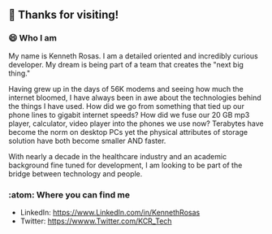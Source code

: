## :hugs:	Thanks for visiting! 

### 😄 Who I am 

My name is Kenneth Rosas. I am a detailed oriented and incredibly curious developer. My dream is being part of a team that creates the "next big thing." 

Having grew up in the days of 56K modems and seeing how much the internet bloomed, I have always been in awe about the technologies behind the things I have used. How did we go from something that tied up our phone lines to gigabit internet speeds? How did we fuse our 20 GB mp3 player, calculator, video player into the phones we use now? Terabytes have become the norm on desktop PCs yet the physical attributes of storage solution have both become smaller AND faster. 

With nearly a decade in the healthcare industry and an academic background fine tuned for development, I am looking to be part of the bridge between technology and people. 

### :atom: Where you can find me
- LinkedIn: https://www.LinkedIn.com/in/KennethRosas
- Twitter:  https://wwww.Twitter.com/KCR_Tech

<!--
**Kcrosas/Kcrosas** is a ✨ _special_ ✨ repository because its `README.md` (this file) appears on your GitHub profile.

Here are some ideas to get you started:

- 🔭 I’m currently working on ...
- 🌱 I’m currently learning ...
- 👯 I’m looking to collaborate on ...
- 🤔 I’m looking for help with ...
- 💬 Ask me about ...
- 📫 How to reach me: ...
- 😄 Pronouns: ...
- ⚡ Fun fact: ...
-->
